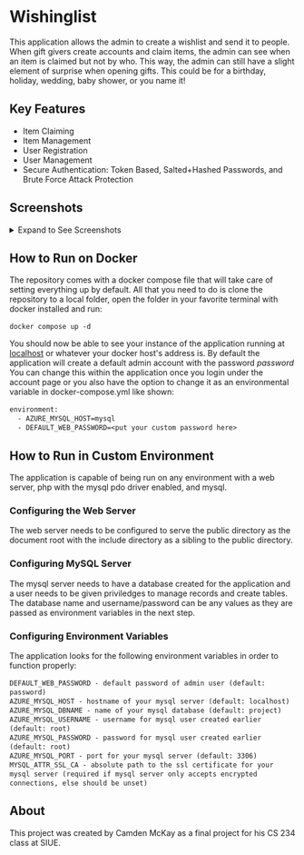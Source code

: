 # Wishinglist
This application allows the admin to create a wishlist and send it to people. When gift givers create accounts and claim items, the admin can see when an item is claimed but not by who. This way, the admin can still have a slight element of surprise when opening gifts. This could be for a birthday, holiday, wedding, baby shower, or you name it!

## Key Features
 - Item Claiming
 - Item Management
 - User Registration
 - User Management
 - Secure Authentication: Token Based, Salted+Hashed Passwords, and Brute Force Attack Protection

## Screenshots
<details>
  <summary>Expand to See Screenshots</summary>
  
  ![Home Page](https://raw.githubusercontent.com/loglug1/wishinglist/main/.github/screenshots/home.png)

  ![Claiming an Item](https://raw.githubusercontent.com/loglug1/wishinglist/main/.github/screenshots/claimedItem.png)

  ![Manage Items Page](https://raw.githubusercontent.com/loglug1/wishinglist/main/.github/screenshots/manageItems.png)

  ![Updating Item Info](https://raw.githubusercontent.com/loglug1/wishinglist/main/.github/screenshots/updateItem.png)

  ![Updating User Info](https://raw.githubusercontent.com/loglug1/wishinglist/main/.github/screenshots/updateUser.png)
  
</details>

## How to Run on Docker
The repository comes with a docker compose file that will take care of setting everything up by default. All that you need to do is clone the repository to a local folder, open the folder in your favorite terminal with docker installed and run:

    docker compose up -d

You should now be able to see your instance of the application running at [localhost](http://localhost) or whatever your docker host's address is. By default the application will create a default admin account with the password *password* You can change this within the application once you login under the account page or you also have the option to change it as an environmental variable in docker-compose.yml like shown:

    environment:
      - AZURE_MYSQL_HOST=mysql
      - DEFAULT_WEB_PASSWORD=<put your custom password here>

## How to Run in Custom Environment
The application is capable of being run on any environment with a web server, php with the mysql pdo driver enabled, and mysql.

### Configuring the Web Server
The web server needs to be configured to serve the public directory as the document root with the include directory as a sibling to the public directory.

### Configuring MySQL Server
The mysql server needs to have a database created for the application and a user needs to be given priviledges to manage records and create tables. The database name and username/password can be any values as they are passed as environment variables in the next step.

### Configuring Environment Variables
The application looks for the following environment variables in order to function properly:

    DEFAULT_WEB_PASSWORD - default password of admin user (default: password)
    AZURE_MYSQL_HOST - hostname of your mysql server (default: localhost)
    AZURE_MYSQL_DBNAME - name of your mysql database (default: project)
    AZURE_MYSQL_USERNAME - username for mysql user created earlier (default: root)
    AZURE_MYSQL_PASSWORD - password for mysql user created earlier (default: root)
    AZURE_MYSQL_PORT - port for your mysql server (default: 3306)
    MYSQL_ATTR_SSL_CA - absolute path to the ssl certificate for your mysql server (required if mysql server only accepts encrypted connections, else should be unset)

## About
This project was created by Camden McKay as a final project for his CS 234 class at SIUE.